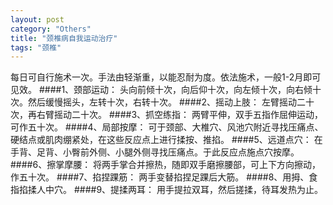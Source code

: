 ```yaml
---
layout: post
category: "Others"
title: "颈椎病自我运动治疗"
tags: "颈椎"
---
```


每日可自行施术一次。手法由轻渐重，以能忍耐为度。依法施术，一般1-2月即可见效。
####1、颈部运动：
头向前倾十次，向后仰十次，向左倾十次，向右倾十次。然后缓慢摇头，左转十次，右转十次。
####2、摇动上肢：
左臂摇动二十次，再右臂摇动二十次。
####3、抓空练指：
两臂平伸，双手五指作屈伸运动，可作五十次。
####4、局部按摩：
可于颈部、大椎穴、风池穴附近寻找压痛点、硬结点或肌肉绷紧处，在这些反应点上进行揉按、推掐。
####5、远道点穴：
在手背、足背、小臀前外侧、小腿外侧寻找压痛点。于此反应点施点穴按摩。
####6、擦掌摩腰：
将两手掌合并擦热，随即双手磨擦腰部，可上下方向擦动，作五十次。
####7、掐捏踝筋：
两手变替掐捏足踝后大筋。
####8、用拇、食指掐揉人中穴。
####9、提揉两耳：
用手提拉双耳，然后搓揉，待耳发热为止。
